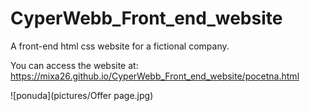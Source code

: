 # CyperWebb_Front_end_website
A front-end html css website for a fictional company.

You can access the website at: https://mixa26.github.io/CyperWebb_Front_end_website/pocetna.html

![ponuda](pictures/Offer page.jpg)
